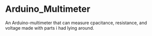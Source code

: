 # Arduino_Multimeter
An Arduino-multimeter that can measure cpacitance, resistance, and voltage made with parts i had lying around.
